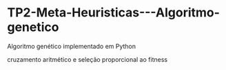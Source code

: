 # TP2-Meta-Heuristicas---Algoritmo-genetico
Algoritmo genético implementado em Python

cruzamento aritmético e seleção proporcional ao fitness
